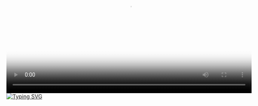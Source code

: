 <video width="640" height="360" controls poster="luna.jpg
  ">
    <source src="luna" type="video/mp4">
    Your browser does not support the video tag.
</video>
[![Typing SVG](https://readme-typing-svg.herokuapp.com?color=%CF9FFF&lines=影が深いほど、光もまた強くなる🐈‍⬛)](https://git.io/typing-svg)
